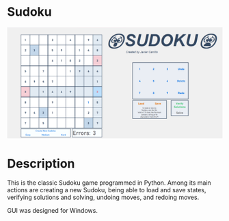 # Sudoku

![Sudoku Image](https://github.com/javiiicz/Sudoku/blob/main/Sudoku-Img.png)

# Description
This is the classic Sudoku game programmed in Python. Among its main actions are creating a new Sudoku, being able to load and save states, verifying solutions and solving, undoing moves, and redoing moves.

GUI was designed for Windows.
